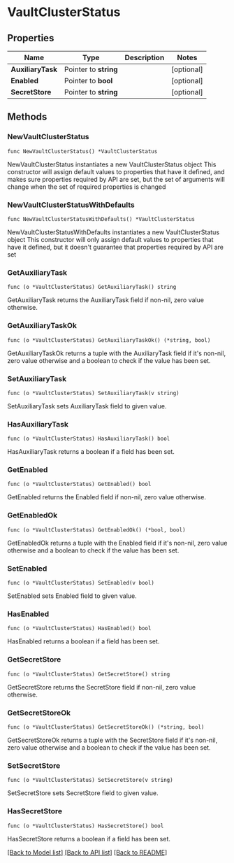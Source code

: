 # VaultClusterStatus

## Properties

Name | Type | Description | Notes
------------ | ------------- | ------------- | -------------
**AuxiliaryTask** | Pointer to **string** |  | [optional] 
**Enabled** | Pointer to **bool** |  | [optional] 
**SecretStore** | Pointer to **string** |  | [optional] 

## Methods

### NewVaultClusterStatus

`func NewVaultClusterStatus() *VaultClusterStatus`

NewVaultClusterStatus instantiates a new VaultClusterStatus object
This constructor will assign default values to properties that have it defined,
and makes sure properties required by API are set, but the set of arguments
will change when the set of required properties is changed

### NewVaultClusterStatusWithDefaults

`func NewVaultClusterStatusWithDefaults() *VaultClusterStatus`

NewVaultClusterStatusWithDefaults instantiates a new VaultClusterStatus object
This constructor will only assign default values to properties that have it defined,
but it doesn't guarantee that properties required by API are set

### GetAuxiliaryTask

`func (o *VaultClusterStatus) GetAuxiliaryTask() string`

GetAuxiliaryTask returns the AuxiliaryTask field if non-nil, zero value otherwise.

### GetAuxiliaryTaskOk

`func (o *VaultClusterStatus) GetAuxiliaryTaskOk() (*string, bool)`

GetAuxiliaryTaskOk returns a tuple with the AuxiliaryTask field if it's non-nil, zero value otherwise
and a boolean to check if the value has been set.

### SetAuxiliaryTask

`func (o *VaultClusterStatus) SetAuxiliaryTask(v string)`

SetAuxiliaryTask sets AuxiliaryTask field to given value.

### HasAuxiliaryTask

`func (o *VaultClusterStatus) HasAuxiliaryTask() bool`

HasAuxiliaryTask returns a boolean if a field has been set.

### GetEnabled

`func (o *VaultClusterStatus) GetEnabled() bool`

GetEnabled returns the Enabled field if non-nil, zero value otherwise.

### GetEnabledOk

`func (o *VaultClusterStatus) GetEnabledOk() (*bool, bool)`

GetEnabledOk returns a tuple with the Enabled field if it's non-nil, zero value otherwise
and a boolean to check if the value has been set.

### SetEnabled

`func (o *VaultClusterStatus) SetEnabled(v bool)`

SetEnabled sets Enabled field to given value.

### HasEnabled

`func (o *VaultClusterStatus) HasEnabled() bool`

HasEnabled returns a boolean if a field has been set.

### GetSecretStore

`func (o *VaultClusterStatus) GetSecretStore() string`

GetSecretStore returns the SecretStore field if non-nil, zero value otherwise.

### GetSecretStoreOk

`func (o *VaultClusterStatus) GetSecretStoreOk() (*string, bool)`

GetSecretStoreOk returns a tuple with the SecretStore field if it's non-nil, zero value otherwise
and a boolean to check if the value has been set.

### SetSecretStore

`func (o *VaultClusterStatus) SetSecretStore(v string)`

SetSecretStore sets SecretStore field to given value.

### HasSecretStore

`func (o *VaultClusterStatus) HasSecretStore() bool`

HasSecretStore returns a boolean if a field has been set.


[[Back to Model list]](../README.md#documentation-for-models) [[Back to API list]](../README.md#documentation-for-api-endpoints) [[Back to README]](../README.md)


